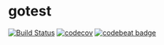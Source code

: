 # gotest

[![Build Status](https://travis-ci.org/danstis/Plex-Sync.svg?branch=master)](https://travis-ci.org/danstis/Plex-Sync)
[![codecov](https://codecov.io/gh/danstis/Plex-Sync/branch/master/graph/badge.svg)](https://codecov.io/gh/danstis/Plex-Sync)
[![codebeat badge](https://codebeat.co/badges/039b2c58-e237-41f6-a34f-63217e69a54f)](https://codebeat.co/projects/github-com-danstis-plex-sync-master)
